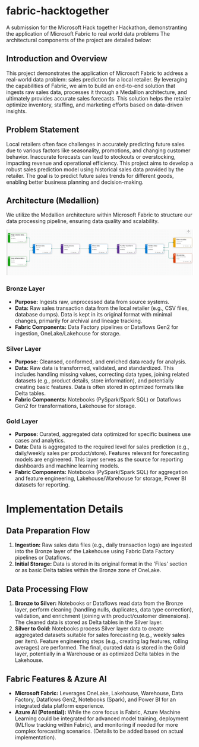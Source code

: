 # fabric-hacktogether
A submission for the Microsoft Hack together Hackathon, demonstranting the application of Microsoft Fabric to real world data problems
The architectural components of the project are detailed below:

## Introduction and Overview

This project demonstrates the application of Microsoft Fabric to address a real-world data problem: sales prediction for a local retailer. By leveraging the capabilities of Fabric, we aim to build an end-to-end solution that ingests raw sales data, processes it through a Medallion architecture, and ultimately provides accurate sales forecasts. This solution helps the retailer optimize inventory, staffing, and marketing efforts based on data-driven insights.

## Problem Statement

Local retailers often face challenges in accurately predicting future sales due to various factors like seasonality, promotions, and changing customer behavior. Inaccurate forecasts can lead to stockouts or overstocking, impacting revenue and operational efficiency. This project aims to develop a robust sales prediction model using historical sales data provided by the retailer. The goal is to predict future sales trends for different goods, enabling better business planning and decision-making.

## Architecture (Medallion)

We utilize the Medallion architecture within Microsoft Fabric to structure our data processing pipeline, ensuring data quality and scalability.

![Medallion Architecture](image.png)

### Bronze Layer

*   **Purpose:** Ingests raw, unprocessed data from source systems.
*   **Data:** Raw sales transaction data from the local retailer (e.g., CSV files, database dumps). Data is kept in its original format with minimal changes, primarily for archival and lineage tracking.
*   **Fabric Components:** Data Factory pipelines or Dataflows Gen2 for ingestion, OneLake/Lakehouse for storage.

### Silver Layer

*   **Purpose:** Cleansed, conformed, and enriched data ready for analysis.
*   **Data:** Raw data is transformed, validated, and standardized. This includes handling missing values, correcting data types, joining related datasets (e.g., product details, store information), and potentially creating basic features. Data is often stored in optimized formats like Delta tables.
*   **Fabric Components:** Notebooks (PySpark/Spark SQL) or Dataflows Gen2 for transformations, Lakehouse for storage.

### Gold Layer

*   **Purpose:** Curated, aggregated data optimized for specific business use cases and analytics.
*   **Data:** Data is aggregated to the required level for sales prediction (e.g., daily/weekly sales per product/store). Features relevant for forecasting models are engineered. This layer serves as the source for reporting dashboards and machine learning models.
*   **Fabric Components:** Notebooks (PySpark/Spark SQL) for aggregation and feature engineering, Lakehouse/Warehouse for storage, Power BI datasets for reporting.

# Implementation Details

## Data Preparation Flow

1.  **Ingestion:** Raw sales data files (e.g., daily transaction logs) are ingested into the Bronze layer of the Lakehouse using Fabric Data Factory pipelines or Dataflows.
2.  **Initial Storage:** Data is stored in its original format in the 'Files' section or as basic Delta tables within the Bronze zone of OneLake.

## Data Processing Flow

1.  **Bronze to Silver:** Notebooks or Dataflows read data from the Bronze layer, perform cleaning (handling nulls, duplicates, data type correction), validation, and enrichment (joining with product/customer dimensions). The cleaned data is stored as Delta tables in the Silver layer.
2.  **Silver to Gold:** Notebooks process Silver layer data to create aggregated datasets suitable for sales forecasting (e.g., weekly sales per item). Feature engineering steps (e.g., creating lag features, rolling averages) are performed. The final, curated data is stored in the Gold layer, potentially in a Warehouse or as optimized Delta tables in the Lakehouse.

## Fabric Features & Azure AI

*   **Microsoft Fabric:** Leverages OneLake, Lakehouse, Warehouse, Data Factory, Dataflows Gen2, Notebooks (Spark), and Power BI for an integrated data platform experience.
*   **Azure AI (Potential):** While the core focus is Fabric, Azure Machine Learning could be integrated for advanced model training, deployment (MLflow tracking within Fabric), and monitoring if needed for more complex forecasting scenarios. (Details to be added based on actual implementation).



